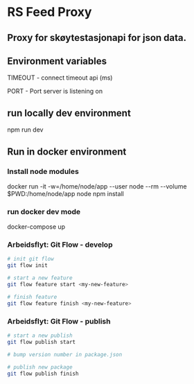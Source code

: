# RS Feed Proxy
## Proxy for skøytestasjonapi for json data.

## Environment variables
TIMEOUT - connect timeout api (ms)

PORT - Port server is listening on

## run locally dev environment
npm run dev

## Run in docker environment
### Install node modules
docker run -it -w=/home/node/app --user node --rm --volume $PWD:/home/node/app node npm install

### run docker dev mode
docker-compose up

### Arbeidsflyt: Git Flow - develop

```bash
# init git flow
git flow init

# start a new feature
git flow feature start <my-new-feature>

# finish feature
git flow feature finish <my-new-feature>
```
### Arbeidsflyt: Git Flow - publish
```bash
# start a new publish
git flow publish start  

# bump version number in package.json

# publish new package
git flow publish finish
```
